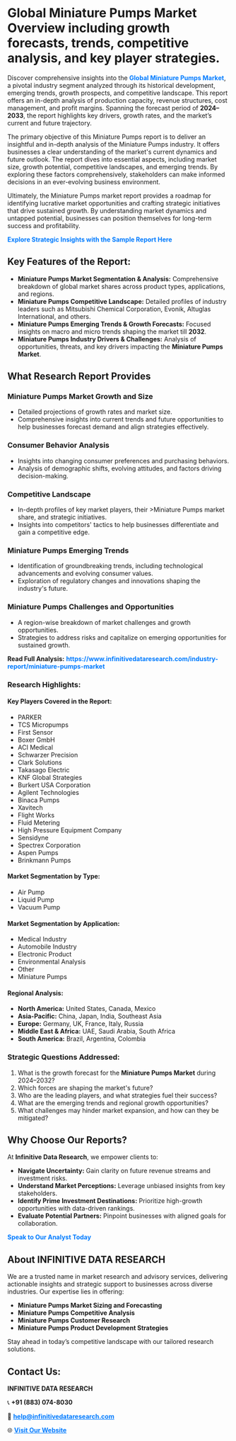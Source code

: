 <h1>Global Miniature Pumps Market Overview including growth forecasts, trends, competitive analysis, and key player strategies.</h1>
<p>
Discover comprehensive insights into the 
<a href="https://www.infinitivedataresearch.com/industry-report/miniature-pumps-market" rel="dofollow" style="color: #007BFF; text-decoration: none;"><strong>Global Miniature Pumps Market</strong></a>, a pivotal industry segment analyzed through its historical development, emerging trends, growth prospects, and competitive landscape. This report offers an in-depth analysis of production capacity, revenue structures, cost management, and profit margins. Spanning the forecast period of <strong>2024–2033</strong>, the report highlights key drivers, growth rates, and the market’s current and future trajectory.
</p>
<p>
The primary objective of this Miniature Pumps report is to deliver an insightful and in-depth analysis of the Miniature Pumps industry. It offers businesses a clear understanding of the market's current dynamics and future outlook. The report dives into essential aspects, including market size, growth potential, competitive landscapes, and emerging trends. By exploring these factors comprehensively, stakeholders can make informed decisions in an ever-evolving business environment.
</p>
<p>
Ultimately, the Miniature Pumps market report provides a roadmap for identifying lucrative market opportunities and crafting strategic initiatives that drive sustained growth. By understanding market dynamics and untapped potential, businesses can position themselves for long-term success and profitability.
</p>
<p>
<a href="https://www.infinitivedataresearch.com/request-sample/reportId=111625" style="color: #007BFF; text-decoration: none;"><strong>Explore Strategic Insights with the Sample Report Here</strong></a>
</p>

<h2>Key Features of the Report:</h2>
<ul>
<li><strong>Miniature Pumps Market Segmentation & Analysis:</strong> Comprehensive breakdown of global market shares across product types, applications, and regions.</li>
<li><strong>Miniature Pumps Competitive Landscape:</strong> Detailed profiles of industry leaders such as Mitsubishi Chemical Corporation, Evonik, Altuglas International, and others.</li>
<li><strong>Miniature Pumps Emerging Trends & Growth Forecasts:</strong> Focused insights on macro and micro trends shaping the market till <strong>2032</strong>.</li>
<li><strong>Miniature Pumps Industry Drivers & Challenges:</strong> Analysis of opportunities, threats, and key drivers impacting the <strong>Miniature Pumps Market</strong>.</li>
</ul>

<h2>What Research Report Provides</h2>
<h3>Miniature Pumps Market Growth and Size</h3>
<ul>
<li>Detailed projections of growth rates and market size.</li>
<li>Comprehensive insights into current trends and future opportunities to help businesses forecast demand and align strategies effectively.</li>
</ul>

<h3>Consumer Behavior Analysis</h3>
<ul>
<li>Insights into changing consumer preferences and purchasing behaviors.</li>
<li>Analysis of demographic shifts, evolving attitudes, and factors driving decision-making.</li>
</ul>

<h3>Competitive Landscape</h3>
<ul>
<li>In-depth profiles of key market players, their >Miniature Pumps market share, and strategic initiatives.</li>
<li>Insights into competitors' tactics to help businesses differentiate and gain a competitive edge.</li>
</ul>

<h3>Miniature Pumps Emerging Trends</h3>
<ul>
<li>Identification of groundbreaking trends, including technological advancements and evolving consumer values.</li>
<li>Exploration of regulatory changes and innovations shaping the industry's future.</li>
</ul>

<h3>Miniature Pumps Challenges and Opportunities</h3>
<ul>
<li>A region-wise breakdown of market challenges and growth opportunities.</li>
<li>Strategies to address risks and capitalize on emerging opportunities for sustained growth.</li>
</ul>
<p><strong>Read Full Analysis:</strong> <a href="https://www.infinitivedataresearch.com/industry-report/miniature-pumps-market" rel="dofollow" style="color: #007BFF; text-decoration: none;"><strong>https://www.infinitivedataresearch.com/industry-report/miniature-pumps-market</strong></a></p>
<h3>Research Highlights:</h3>
<h4>Key Players Covered in the Report:</h4>
<ul><li>PARKER</li><li>TCS Micropumps</li><li>First Sensor</li><li>Boxer GmbH</li><li>ACI Medical</li><li>Schwarzer Precision</li><li>Clark Solutions</li><li>Takasago Electric</li><li>KNF Global Strategies</li><li>Burkert USA Corporation</li><li>Agilent Technologies</li><li>Binaca Pumps</li><li>Xavitech</li><li>Flight Works</li><li>Fluid Metering</li><li>High Pressure Equipment Company</li><li>Sensidyne</li><li>Spectrex Corporation</li><li>Aspen Pumps</li><li>Brinkmann Pumps</li></ul>
<h4>Market Segmentation by Type:</h4>
<ul><li>Air Pump</li><li>Liquid Pump</li><li>Vacuum Pump</li></ul>
<h4>Market Segmentation by Application:</h4>
<ul><li>Medical Industry</li><li>Automobile Industry</li><li>Electronic Product</li><li>Environmental Analysis</li><li>Other</li><li>Miniature Pumps</li></ul>

<h4>Regional Analysis:</h4>
<ul>
<li><strong>North America:</strong> United States, Canada, Mexico</li>
<li><strong>Asia-Pacific:</strong> China, Japan, India, Southeast Asia</li>
<li><strong>Europe:</strong> Germany, UK, France, Italy, Russia</li>
<li><strong>Middle East & Africa:</strong> UAE, Saudi Arabia, South Africa</li>
<li><strong>South America:</strong> Brazil, Argentina, Colombia</li>
</ul>

<h3>Strategic Questions Addressed:</h3>
<ol>
<li>What is the growth forecast for the <strong>Miniature Pumps Market</strong> during 2024–2032?</li>
<li>Which forces are shaping the market's future?</li>
<li>Who are the leading players, and what strategies fuel their success?</li>
<li>What are the emerging trends and regional growth opportunities?</li>
<li>What challenges may hinder market expansion, and how can they be mitigated?</li>
</ol>

<h2>Why Choose Our Reports?</h2>
<p>At <strong>Infinitive Data Research</strong>, we empower clients to:</p>
<ul>
<li><strong>Navigate Uncertainty:</strong> Gain clarity on future revenue streams and investment risks.</li>
<li><strong>Understand Market Perceptions:</strong> Leverage unbiased insights from key stakeholders.</li>
<li><strong>Identify Prime Investment Destinations:</strong> Prioritize high-growth opportunities with data-driven rankings.</li>
<li><strong>Evaluate Potential Partners:</strong> Pinpoint businesses with aligned goals for collaboration.</li>
</ul>
<p><a href="https://www.infinitivedataresearch.com/industry-report/miniature-pumps-market" rel="dofollow" style="color: #007BFF; text-decoration: none;"><strong>Speak to Our Analyst Today</strong></a></p>

<h2>About INFINITIVE DATA RESEARCH</h2>
<p>We are a trusted name in market research and advisory services, delivering actionable insights and strategic support to businesses across diverse industries. Our expertise lies in offering:</p>
<ul>
<li><strong>Miniature Pumps Market Sizing and Forecasting</strong></li>
<li><strong>Miniature Pumps Competitive Analysis</strong></li>
<li><strong>Miniature Pumps Customer Research</strong></li>
<li><strong>Miniature Pumps Product Development Strategies</strong></li>
</ul>
<p>Stay ahead in today’s competitive landscape with our tailored research solutions.</p>

<h2>Contact Us:</h2>
<p><strong>INFINITIVE DATA RESEARCH</strong></p>
<p>📞 <strong>+91 (883) 074-8030</strong></p>
<p>📧 <strong><a href="mailto:help@infinitivedataresearch.com" style="color: #007BFF;">help@infinitivedataresearch.com</a></strong></p>
<p>🌐 <strong><a href="https://www.infinitivedataresearch.com" rel="dofollow" style="color: #007BFF;">Visit Our Website</a></strong></p>
